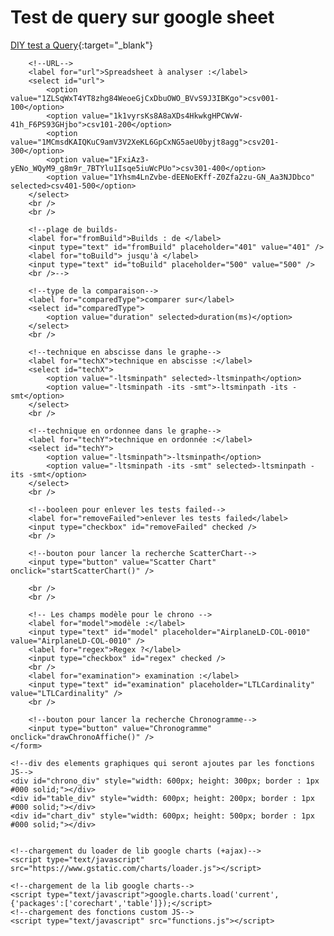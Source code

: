 # Test de query sur google sheet

[DIY test a Query](test.html){:target="_blank"}

<html>
<body>
	<!--formulaire de configuration-->
	<form name="formulaireAjout">

		<!--URL-->
		<label for="url">Spreadsheet à analyser :</label>
		<select id="url">
			<option value="1ZLSqWxT4YT8zhg84WeoeGjCxDbuOWO_BVvS9J3IBKgo">csv001-100</option>
			<option value="1k1vyrsKs8A8aXDs4HkwkgHPCWvW-41h_F6PS93GHjbo">csv101-200</option>
			<option value="1MCmsdKAIQKuC9amV3V2XeKL6GpCxNG5aeU0byjt8agg">csv201-300</option>
			<option value="1FxiAz3-yENo_WQyM9_g8m9r_7BTYlu1Isqe5iuWcPUo">csv301-400</option>
			<option value="1Yhsm4LnZvbe-dEENoEKff-Z0Zfa2zu-GN_Aa3NJDbco" selected>csv401-500</option>
		</select>
		<br />
		<br />
		
		<!--plage de builds-
		<label for="fromBuild">Builds : de </label>
		<input type="text" id="fromBuild" placeholder="401" value="401" />
		<label for="toBuild"> jusqu'à </label>
		<input type="text" id="toBuild" placeholder="500" value="500" />
		<br />-->
		
		<!--type de la comparaison-->
		<label for="comparedType">comparer sur</label>
		<select id="comparedType">
			<option value="duration" selected>duration(ms)</option>
		</select>
		<br />
		
		<!--technique en abscisse dans le graphe-->
		<label for="techX">technique en abscisse :</label>
		<select id="techX">
			<option value="-ltsminpath" selected>-ltsminpath</option>
			<option value="-ltsminpath -its -smt">-ltsminpath -its -smt</option>
		</select>
		<br />
		
		<!--technique en ordonnee dans le graphe-->
		<label for="techY">technique en ordonnée :</label>
		<select id="techY">
			<option value="-ltsminpath">-ltsminpath</option>
			<option value="-ltsminpath -its -smt" selected>-ltsminpath -its -smt</option>
		</select>
		<br />
		
		<!--booleen pour enlever les tests failed-->
		<label for="removeFailed">enlever les tests failed</label>
		<input type="checkbox" id="removeFailed" checked />
		<br />
		
		<!--bouton pour lancer la recherche ScatterChart-->
		<input type="button" value="Scatter Chart" onclick="startScatterChart()" /> 

		<br />
		<br />
		
		<!-- Les champs modèle pour le chrono -->
		<label for="model">modèle :</label>
		<input type="text" id="model" placeholder="AirplaneLD-COL-0010" value="AirplaneLD-COL-0010" />
		<label for="regex">Regex ?</label>
		<input type="checkbox" id="regex" checked />
		<br />
		<label for="examination"> examination :</label>
		<input type="text" id="examination" placeholder="LTLCardinality" value="LTLCardinality" />
		<br />

		<!--bouton pour lancer la recherche Chronogramme-->
		<input type="button" value="Chronogramme" onclick="drawChronoAffiche()" />
	</form>

	<!--div des elements graphiques qui seront ajoutes par les fonctions JS-->
	<div id="chrono_div" style="width: 600px; height: 300px; border : 1px #000 solid;"></div>
	<div id="table_div" style="width: 600px; height: 200px; border : 1px #000 solid;"></div>
	<div id="chart_div" style="width: 600px; height: 500px; border : 1px #000 solid;"></div>
	

	<!--chargement du loader de lib google charts (+ajax)-->
	<script type="text/javascript" src="https://www.gstatic.com/charts/loader.js"></script>
	
	<!--chargement de la lib google charts-->
	<script type="text/javascript">google.charts.load('current', {'packages':['corechart','table']});</script>
	<!--chargement des fonctions custom JS-->
	<script type="text/javascript" src="functions.js"></script>

</body>
</html>